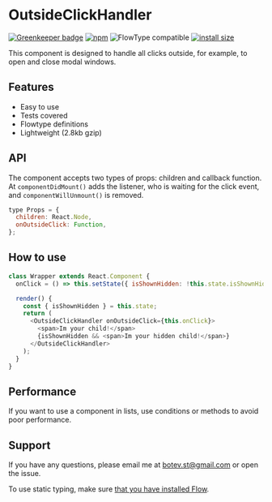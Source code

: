 
# OutsideClickHandler

[![Greenkeeper badge](https://badges.greenkeeper.io/YozhikM/outside-click-handler.svg)](https://greenkeeper.io/)
[![npm](https://img.shields.io/npm/dt/outside-click-handler.svg)](http://www.npmtrends.com/outside-click-handler)
![FlowType compatible](https://img.shields.io/badge/flowtype-compatible-brightgreen.svg)
[![install size](https://packagephobia.now.sh/badge?p=outside-click-handler@1.0.8)](https://packagephobia.now.sh/result?p=outside-click-handler@1.0.8)

This component is designed to handle all clicks outside, for example, to open and close modal windows.

## Features

- Easy to use
- Tests covered
- Flowtype definitions
- Lightweight (2.8kb gzip)

## API

The component accepts two types of props: children and callback function.
At `componentDidMount()` adds the listener, who is waiting for the click event, and `componentWillUnmount()` is removed.

````js
type Props = {
  children: React.Node,
  onOutsideClick: Function,
};
````

## How to use

````js
class Wrapper extends React.Component {
  onClick = () => this.setState({ isShownHidden: !this.state.isShownHidden });

  render() {
    const { isShownHidden } = this.state;
    return (
      <OutsideClickHandler onOutsideClick={this.onClick}>
        <span>Im your child!</span>
        {isShownHidden && <span>Im your hidden child!</span>}
      </OutsideClickHandler>
    );
  }
}
````

## Performance

If you want to use a component in lists, use conditions or methods to avoid poor performance.


## Support

If you have any questions, please email me at botev.st@gmail.com or open the issue.

To use static typing, make sure [that you have installed Flow](https://flow.org/en/docs/install).
